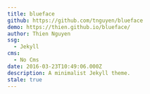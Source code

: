 ```yaml
---
title: blueface
github: https://github.com/tnguyen/blueface
demo: https://thien.github.io/blueface/
author: Thien Nguyen
ssg:
  - Jekyll
cms:
  - No Cms
date: 2016-03-23T10:49:06.000Z
description: A minimalist Jekyll theme.
stale: true
---
```

